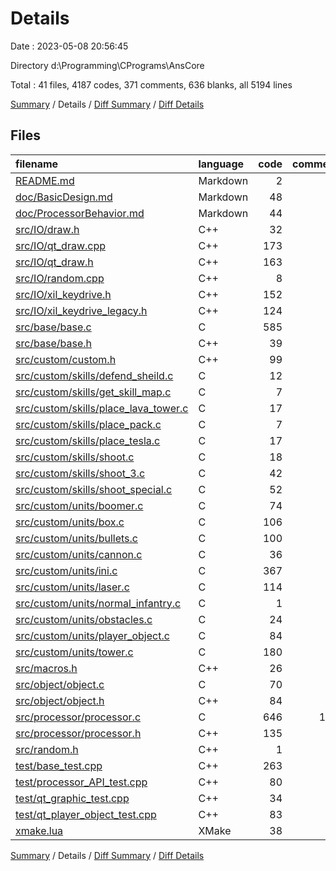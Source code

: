 # Details

Date : 2023-05-08 20:56:45

Directory d:\\Programming\\CPrograms\\AnsCore

Total : 41 files,  4187 codes, 371 comments, 636 blanks, all 5194 lines

[Summary](results.md) / Details / [Diff Summary](diff.md) / [Diff Details](diff-details.md)

## Files
| filename | language | code | comment | blank | total |
| :--- | :--- | ---: | ---: | ---: | ---: |
| [README.md](/README.md) | Markdown | 2 | 0 | 2 | 4 |
| [doc/BasicDesign.md](/doc/BasicDesign.md) | Markdown | 48 | 0 | 37 | 85 |
| [doc/ProcessorBehavior.md](/doc/ProcessorBehavior.md) | Markdown | 44 | 0 | 34 | 78 |
| [src/IO/draw.h](/src/IO/draw.h) | C++ | 32 | 2 | 11 | 45 |
| [src/IO/qt_draw.cpp](/src/IO/qt_draw.cpp) | C++ | 173 | 1 | 30 | 204 |
| [src/IO/qt_draw.h](/src/IO/qt_draw.h) | C++ | 163 | 1 | 16 | 180 |
| [src/IO/random.cpp](/src/IO/random.cpp) | C++ | 8 | 0 | 3 | 11 |
| [src/IO/xil_keydrive.h](/src/IO/xil_keydrive.h) | C++ | 152 | 9 | 11 | 172 |
| [src/IO/xil_keydrive_legacy.h](/src/IO/xil_keydrive_legacy.h) | C++ | 124 | 1 | 8 | 133 |
| [src/base/base.c](/src/base/base.c) | C | 585 | 47 | 29 | 661 |
| [src/base/base.h](/src/base/base.h) | C++ | 39 | 30 | 24 | 93 |
| [src/custom/custom.h](/src/custom/custom.h) | C++ | 99 | 8 | 18 | 125 |
| [src/custom/skills/defend_sheild.c](/src/custom/skills/defend_sheild.c) | C | 12 | 0 | 2 | 14 |
| [src/custom/skills/get_skill_map.c](/src/custom/skills/get_skill_map.c) | C | 7 | 0 | 1 | 8 |
| [src/custom/skills/place_lava_tower.c](/src/custom/skills/place_lava_tower.c) | C | 17 | 0 | 1 | 18 |
| [src/custom/skills/place_pack.c](/src/custom/skills/place_pack.c) | C | 7 | 0 | 2 | 9 |
| [src/custom/skills/place_tesla.c](/src/custom/skills/place_tesla.c) | C | 17 | 0 | 1 | 18 |
| [src/custom/skills/shoot.c](/src/custom/skills/shoot.c) | C | 18 | 0 | 3 | 21 |
| [src/custom/skills/shoot_3.c](/src/custom/skills/shoot_3.c) | C | 42 | 0 | 1 | 43 |
| [src/custom/skills/shoot_special.c](/src/custom/skills/shoot_special.c) | C | 52 | 0 | 3 | 55 |
| [src/custom/units/boomer.c](/src/custom/units/boomer.c) | C | 74 | 0 | 9 | 83 |
| [src/custom/units/box.c](/src/custom/units/box.c) | C | 106 | 1 | 8 | 115 |
| [src/custom/units/bullets.c](/src/custom/units/bullets.c) | C | 100 | 7 | 23 | 130 |
| [src/custom/units/cannon.c](/src/custom/units/cannon.c) | C | 36 | 0 | 4 | 40 |
| [src/custom/units/ini.c](/src/custom/units/ini.c) | C | 367 | 0 | 46 | 413 |
| [src/custom/units/laser.c](/src/custom/units/laser.c) | C | 114 | 0 | 10 | 124 |
| [src/custom/units/normal_infantry.c](/src/custom/units/normal_infantry.c) | C | 1 | 0 | 0 | 1 |
| [src/custom/units/obstacles.c](/src/custom/units/obstacles.c) | C | 24 | 1 | 2 | 27 |
| [src/custom/units/player_object.c](/src/custom/units/player_object.c) | C | 84 | 4 | 13 | 101 |
| [src/custom/units/tower.c](/src/custom/units/tower.c) | C | 180 | 0 | 13 | 193 |
| [src/macros.h](/src/macros.h) | C++ | 26 | 1 | 11 | 38 |
| [src/object/object.c](/src/object/object.c) | C | 70 | 7 | 15 | 92 |
| [src/object/object.h](/src/object/object.h) | C++ | 84 | 17 | 35 | 136 |
| [src/processor/processor.c](/src/processor/processor.c) | C | 646 | 102 | 117 | 865 |
| [src/processor/processor.h](/src/processor/processor.h) | C++ | 135 | 17 | 39 | 191 |
| [src/random.h](/src/random.h) | C++ | 1 | 0 | 0 | 1 |
| [test/base_test.cpp](/test/base_test.cpp) | C++ | 263 | 56 | 10 | 329 |
| [test/processor_API_test.cpp](/test/processor_API_test.cpp) | C++ | 80 | 13 | 11 | 104 |
| [test/qt_graphic_test.cpp](/test/qt_graphic_test.cpp) | C++ | 34 | 13 | 8 | 55 |
| [test/qt_player_object_test.cpp](/test/qt_player_object_test.cpp) | C++ | 83 | 33 | 16 | 132 |
| [xmake.lua](/xmake.lua) | XMake | 38 | 0 | 9 | 47 |

[Summary](results.md) / Details / [Diff Summary](diff.md) / [Diff Details](diff-details.md)